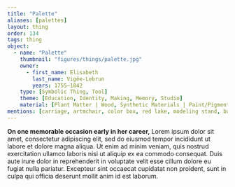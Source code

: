 ```yaml
---
title: "Palette"
aliases: [palettes]
layout: thing
order: 134
tags: thing
object:
  - name: "Palette"
    thumbnail: "figures/things/palette.jpg"
    owner:
      - first_name: Elisabeth
        last_name: Vigée-Lebrun
        years: 1755–1842
    type: [Symbolic Thing, Tool]
    theme: [Education, Identity, Making, Memory, Studio]
    material: [Plant Matter | Wood, Synthetic Materials | Paint/Pigment]
mentions: [carriage, artmchair, color box, red lake, modeling stand, burin, sketchbook, decoration, relic, bed, table]
---
```


**On one memorable occasion early in her career,** Lorem ipsum dolor sit amet, consectetur adipiscing elit, sed do eiusmod tempor incididunt ut labore et dolore magna aliqua. Ut enim ad minim veniam, quis nostrud exercitation ullamco laboris nisi ut aliquip ex ea commodo consequat. Duis aute irure dolor in reprehenderit in voluptate velit esse cillum dolore eu fugiat nulla pariatur. Excepteur sint occaecat cupidatat non proident, sunt in culpa qui officia deserunt mollit anim id est laborum.